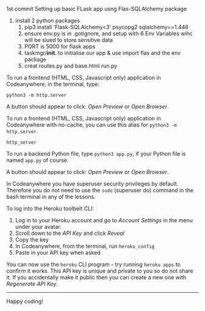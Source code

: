 1st commit
Setting up basic FLask app usng Flas-SQLAlchemy package
1. install 2 python packages
   1. pip3 install 'Flask-SQLAlchemy<3' psycopg2 sqlalchemy==1.446
   2. ensure env.py is in .gotignore, and setup with 6 Env Variables wihc will be siued to store sensitive data
   3. PORT is 5000 for flask apps
   4. taskmgr/__init__. to initialise our app & use import flas and the env package
   5. creat routes.py  and base.html run.py



To run a frontend (HTML, CSS, Javascript only) application in Codeanywhere, in the terminal, type:

`python3 -m http.server`

A button should appear to click: _Open Preview_ or _Open Browser_.

To run a frontend (HTML, CSS, Javascript only) application in Codeanywhere with no-cache, you can use this alias for `python3 -m http.server`.

`http_server`

To run a backend Python file, type `python3 app.py`, if your Python file is named `app.py` of course.

A button should appear to click: _Open Preview_ or _Open Browser_.

In Codeanywhere you have superuser security privileges by default. Therefore you do not need to use the `sudo` (superuser do) command in the bash terminal in any of the lessons.

To log into the Heroku toolbelt CLI:

1. Log in to your Heroku account and go to _Account Settings_ in the menu under your avatar.
2. Scroll down to the _API Key_ and click _Reveal_
3. Copy the key
4. In Codeanywhere, from the terminal, run `heroku_config`
5. Paste in your API key when asked

You can now use the `heroku` CLI program - try running `heroku apps` to confirm it works. This API key is unique and private to you so do not share it. If you accidentally make it public then you can create a new one with _Regenerate API Key_.

---

Happy coding!
